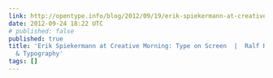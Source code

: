 ```yaml
---
link: http://opentype.info/blog/2012/09/19/erik-spiekermann-at-creative-morning-type-on-screen/
date: 2012-09-24 18:22 UTC
# published: false
published: true
title: 'Erik Spiekermann at Creative Morning: Type on Screen  |  Ralf Herrmann: Wayfinding
  & Typography'
tags: []
---
```



